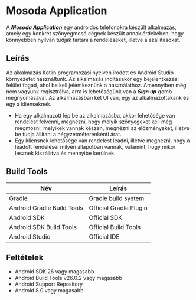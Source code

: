 # Mosoda Application
A ***Mosoda Application*** egy androidos telefonokra készült alkalmazás, amely egy konkrét szőnyegmosó cégnek készült
annak érdekében, hogy könnyebben nyilván tudják tartani a rendeléseket, illetve a szállításokat.

## Leírás
Az alkalmazás Kotlin programozási nyelven írodott és Android Studio környezetet használtunk.
Az alkalmazás indításakor egy bejelentkezési felület fogad, ahol be kell jelentkeznünk a használathoz. 
Amennyiben még nem vagyunk regisztrálva, arra is lehetőségünk van a ***Sign up*** gomb megnyomásával.
Az alkalmazásban két UI van, egy az alkalmazottakank és egy a klienseknek.
- Ha egy alkalmazott lép be az alkalmazásba, akkor lehetősége van rendelést felvenni, megnézni, hogy melyik szőnyegeket kell még megmosni, 
melyikek vannak készen, megnézni az előzményeket, illetve be tudja állítani a négyzetméterenkénti árat.
- Egy kliensnek lehetősége van rendelést leadni, illetve megnézni, hogy a leadott rendelései milyen állapotban vannak, 
valamint, hogy mikor lesznek kiszállítva és mennyibe kerülnek.

## Build Tools
|  Név	| Leírás 	|
|---	|---	|
|  Gradle	| Gradle build system 	|
|  Android Gradle Build Tools	|  Official Gradle Plugin	|
|  Android SDK	|  Official SDK	|
|  Android SDK Build Tools	|  Official Build Tools	|
|  Android Studio	|  Official IDE	|

## Feltételek
- Android SDK 26 vagy magasabb
- Android Build Tools v26.0.2 vagy magasabb
- Android Support Repository
- Android 8.0 vagy magasabb


